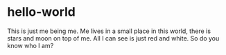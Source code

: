 # hello-world
This is just me being me.
Me lives in a small place in this world, there is stars and moon on top of me.
All I can see is just red and white. 
So do you know who I am?
